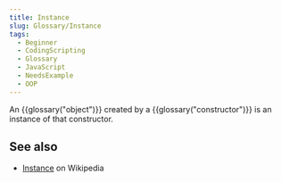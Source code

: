 ```yaml
---
title: Instance
slug: Glossary/Instance
tags:
  - Beginner
  - CodingScripting
  - Glossary
  - JavaScript
  - NeedsExample
  - OOP
---
```


An {{glossary("object")}} created by a {{glossary("constructor")}} is an instance of that constructor.

## See also

- [Instance](<https://en.wikipedia.org/wiki/Instance_(computer_science)>) on Wikipedia
